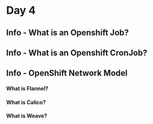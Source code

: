 # Day 4

## Info - What is an Openshift Job?

## Info - What is an Openshift CronJob?

## Info - OpenShift Network Model

#### What is Flannel?

#### What is Calico?

#### What is Weave?
